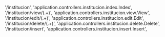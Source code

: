 '/institucion', 'application.controllers.institucion.index.Index',
'/institucion/view/(.+)', 'application.controllers.institucion.view.View',
'/institucion/edit/(.+)', 'application.controllers.institucion.edit.Edit',
'/institucion/delete/(.+)', 'application.controllers.institucion.delete.Delete',
'/institucion/insert', 'application.controllers.institucion.insert.Insert',